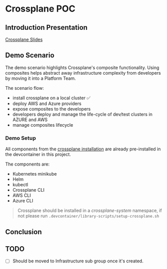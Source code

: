 # Crossplane POC

## Introduction Presentation

[Crossplane Slides](https://slides.com/decoder/crossplane)

## Demo Scenario

The demo scenario highlights Crossplane's composite functionality. Using composites helps abstract away infrastructure complexity from developers by moving it into a Platform Team.

The scenario flow:

- install crossplane on a local cluster :white_check_mark:
- deploy AWS and Azure providers
- expose composites to the developers
- developers deploy and manage the life-cycle of dev/test clusters in AZURE and AWS
- manage composites lifecycle

### Demo Setup

All components from the [crossplane installation](https://crossplane.io/docs/v1.5/getting-started/install-configure.html#install-crossplane) are already pre-installed in the devcontainer in this project.

The components are:
- Kubernetes minikube
- Helm
- kubectl
- Crossplane CLI
- AWS CLI
- Azure CLI

> Crossplane should be installed in a *crossplane-system* namespace, if not please run `.devcontainer/library-scripts/setup-crossplane.sh`

## Conclusion

## TODO

- [ ] Should be moved to Infrastructure sub group once it's created.
